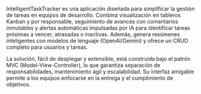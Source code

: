IntelligentTaskTracker es una aplicación diseñada para simplificar la gestión de tareas en equipos de desarrollo. Combina visualización en tableros Kanban y por responsable, seguimiento de avances con comentarios inmutables y alertas automáticas impulsadas por IA para identificar tareas próximas a vencer, atrasadas o inactivas. Además, genera resúmenes inteligentes con modelos de lenguaje (OpenAI/Gemini) y ofrece un CRUD completo para usuarios y tareas.

La solución, fácil de desplegar y extensible, está construida bajo el patrón MVC (Model-View-Controller), lo que garantiza separación de responsabilidades, mantenimiento ágil y escalabilidad. Su interfaz amigable permite a los equipos enfocarse en la entrega y el cumplimiento de objetivos.
